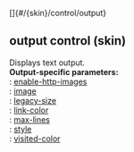 []{#/{skin}/control/output}    
## output control (skin)    
Displays text output.    
**Output-specific parameters:**    
:   [enable-http-images](/ref/%7Bskin%7D/param/enable-http-images/enable-http-images.md)    
:   [image](/ref/%7Bskin%7D/param/image/image.md)    
:   [legacy-size](/ref/%7Bskin%7D/param/legacy-size/legacy-size.md)    
:   [link-color](/ref/%7Bskin%7D/param/link-color/link-color.md)    
:   [max-lines](/ref/%7Bskin%7D/param/max-lines/max-lines.md)    
:   [style](/ref/%7Bskin%7D/param/style/style.md)    
:   [visited-color](/ref/%7Bskin%7D/param/visited-color/visited-color.md)  